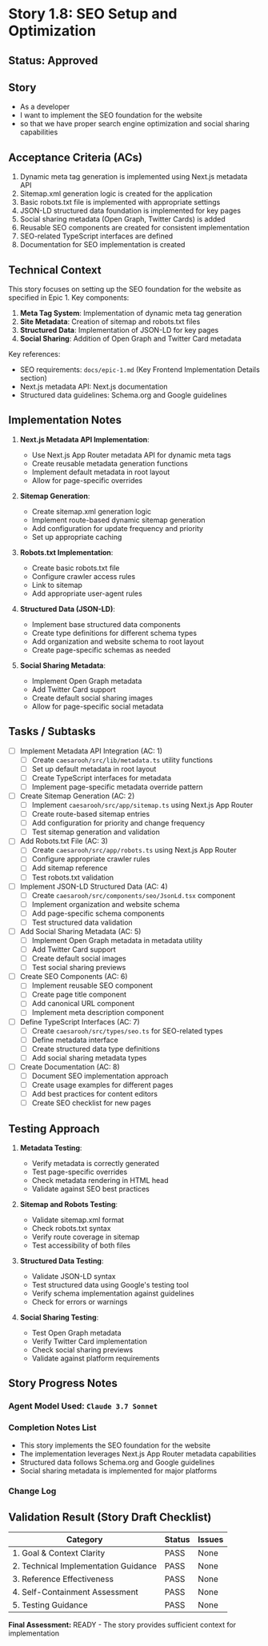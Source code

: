 # Story 1.8: SEO Setup and Optimization

## Status: Approved

## Story

- As a developer
- I want to implement the SEO foundation for the website
- so that we have proper search engine optimization and social sharing capabilities

## Acceptance Criteria (ACs)

1. Dynamic meta tag generation is implemented using Next.js metadata API
2. Sitemap.xml generation logic is created for the application
3. Basic robots.txt file is implemented with appropriate settings
4. JSON-LD structured data foundation is implemented for key pages
5. Social sharing metadata (Open Graph, Twitter Cards) is added
6. Reusable SEO components are created for consistent implementation
7. SEO-related TypeScript interfaces are defined
8. Documentation for SEO implementation is created

## Technical Context

This story focuses on setting up the SEO foundation for the website as specified in Epic 1. Key components:

1. **Meta Tag System**: Implementation of dynamic meta tag generation
2. **Site Metadata**: Creation of sitemap and robots.txt files
3. **Structured Data**: Implementation of JSON-LD for key pages
4. **Social Sharing**: Addition of Open Graph and Twitter Card metadata

Key references:
- SEO requirements: `docs/epic-1.md` (Key Frontend Implementation Details section)
- Next.js metadata API: Next.js documentation
- Structured data guidelines: Schema.org and Google guidelines

## Implementation Notes

1. **Next.js Metadata API Implementation**:
   - Use Next.js App Router metadata API for dynamic meta tags
   - Create reusable metadata generation functions
   - Implement default metadata in root layout
   - Allow for page-specific overrides

2. **Sitemap Generation**:
   - Create sitemap.xml generation logic
   - Implement route-based dynamic sitemap generation
   - Add configuration for update frequency and priority
   - Set up appropriate caching

3. **Robots.txt Implementation**:
   - Create basic robots.txt file
   - Configure crawler access rules
   - Link to sitemap
   - Add appropriate user-agent rules

4. **Structured Data (JSON-LD)**:
   - Implement base structured data components
   - Create type definitions for different schema types
   - Add organization and website schema to root layout
   - Create page-specific schemas as needed

5. **Social Sharing Metadata**:
   - Implement Open Graph metadata
   - Add Twitter Card support
   - Create default social sharing images
   - Allow for page-specific social metadata

## Tasks / Subtasks

- [ ] Implement Metadata API Integration (AC: 1)
  - [ ] Create `caesarooh/src/lib/metadata.ts` utility functions
  - [ ] Set up default metadata in root layout
  - [ ] Create TypeScript interfaces for metadata
  - [ ] Implement page-specific metadata override pattern

- [ ] Create Sitemap Generation (AC: 2)
  - [ ] Implement `caesarooh/src/app/sitemap.ts` using Next.js App Router
  - [ ] Create route-based sitemap entries
  - [ ] Add configuration for priority and change frequency
  - [ ] Test sitemap generation and validation

- [ ] Add Robots.txt File (AC: 3)
  - [ ] Create `caesarooh/src/app/robots.ts` using Next.js App Router
  - [ ] Configure appropriate crawler rules
  - [ ] Add sitemap reference
  - [ ] Test robots.txt validation

- [ ] Implement JSON-LD Structured Data (AC: 4)
  - [ ] Create `caesarooh/src/components/seo/JsonLd.tsx` component
  - [ ] Implement organization and website schema
  - [ ] Add page-specific schema components
  - [ ] Test structured data validation

- [ ] Add Social Sharing Metadata (AC: 5)
  - [ ] Implement Open Graph metadata in metadata utility
  - [ ] Add Twitter Card support
  - [ ] Create default social images
  - [ ] Test social sharing previews

- [ ] Create SEO Components (AC: 6)
  - [ ] Implement reusable SEO component
  - [ ] Create page title component
  - [ ] Add canonical URL component
  - [ ] Implement meta description component

- [ ] Define TypeScript Interfaces (AC: 7)
  - [ ] Create `caesarooh/src/types/seo.ts` for SEO-related types
  - [ ] Define metadata interface
  - [ ] Create structured data type definitions
  - [ ] Add social sharing metadata types

- [ ] Create Documentation (AC: 8)
  - [ ] Document SEO implementation approach
  - [ ] Create usage examples for different pages
  - [ ] Add best practices for content editors
  - [ ] Create SEO checklist for new pages

## Testing Approach

1. **Metadata Testing**:
   - Verify metadata is correctly generated
   - Test page-specific overrides
   - Check metadata rendering in HTML head
   - Validate against SEO best practices

2. **Sitemap and Robots Testing**:
   - Validate sitemap.xml format
   - Check robots.txt syntax
   - Verify route coverage in sitemap
   - Test accessibility of both files

3. **Structured Data Testing**:
   - Validate JSON-LD syntax
   - Test structured data using Google's testing tool
   - Verify schema implementation against guidelines
   - Check for errors or warnings

4. **Social Sharing Testing**:
   - Test Open Graph metadata
   - Verify Twitter Card implementation
   - Check social sharing previews
   - Validate against platform requirements

## Story Progress Notes

### Agent Model Used: `Claude 3.7 Sonnet`

### Completion Notes List

- This story implements the SEO foundation for the website
- The implementation leverages Next.js App Router metadata capabilities
- Structured data follows Schema.org and Google guidelines
- Social sharing metadata is implemented for major platforms

### Change Log

## Validation Result (Story Draft Checklist)

| Category                             | Status | Issues |
| ------------------------------------ | ------ | ------ |
| 1. Goal & Context Clarity            | PASS   | None   |
| 2. Technical Implementation Guidance | PASS   | None   |
| 3. Reference Effectiveness           | PASS   | None   |
| 4. Self-Containment Assessment       | PASS   | None   |
| 5. Testing Guidance                  | PASS   | None   |

**Final Assessment:** READY - The story provides sufficient context for implementation 